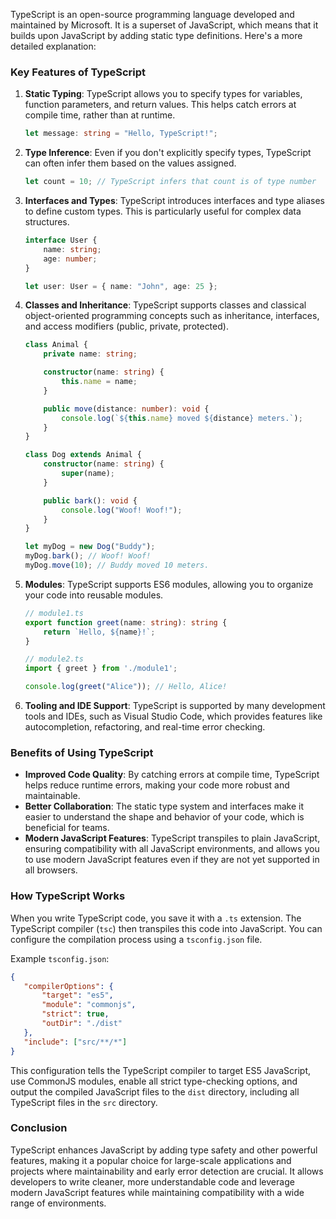 TypeScript is an open-source programming language developed and maintained by Microsoft. It is a superset of JavaScript, which means that it builds upon JavaScript by adding static type definitions. Here's a more detailed explanation:

### Key Features of TypeScript

1. **Static Typing**: TypeScript allows you to specify types for variables, function parameters, and return values. This helps catch errors at compile time, rather than at runtime.

   ```typescript
   let message: string = "Hello, TypeScript!";
   ```

2. **Type Inference**: Even if you don't explicitly specify types, TypeScript can often infer them based on the values assigned.

   ```typescript
   let count = 10; // TypeScript infers that count is of type number
   ```

3. **Interfaces and Types**: TypeScript introduces interfaces and type aliases to define custom types. This is particularly useful for complex data structures.

   ```typescript
   interface User {
       name: string;
       age: number;
   }

   let user: User = { name: "John", age: 25 };
   ```

4. **Classes and Inheritance**: TypeScript supports classes and classical object-oriented programming concepts such as inheritance, interfaces, and access modifiers (public, private, protected).

   ```typescript
   class Animal {
       private name: string;

       constructor(name: string) {
           this.name = name;
       }

       public move(distance: number): void {
           console.log(`${this.name} moved ${distance} meters.`);
       }
   }

   class Dog extends Animal {
       constructor(name: string) {
           super(name);
       }

       public bark(): void {
           console.log("Woof! Woof!");
       }
   }

   let myDog = new Dog("Buddy");
   myDog.bark(); // Woof! Woof!
   myDog.move(10); // Buddy moved 10 meters.
   ```

5. **Modules**: TypeScript supports ES6 modules, allowing you to organize your code into reusable modules.

   ```typescript
   // module1.ts
   export function greet(name: string): string {
       return `Hello, ${name}!`;
   }

   // module2.ts
   import { greet } from './module1';

   console.log(greet("Alice")); // Hello, Alice!
   ```

6. **Tooling and IDE Support**: TypeScript is supported by many development tools and IDEs, such as Visual Studio Code, which provides features like autocompletion, refactoring, and real-time error checking.

### Benefits of Using TypeScript

- **Improved Code Quality**: By catching errors at compile time, TypeScript helps reduce runtime errors, making your code more robust and maintainable.
- **Better Collaboration**: The static type system and interfaces make it easier to understand the shape and behavior of your code, which is beneficial for teams.
- **Modern JavaScript Features**: TypeScript transpiles to plain JavaScript, ensuring compatibility with all JavaScript environments, and allows you to use modern JavaScript features even if they are not yet supported in all browsers.

### How TypeScript Works

When you write TypeScript code, you save it with a `.ts` extension. The TypeScript compiler (`tsc`) then transpiles this code into JavaScript. You can configure the compilation process using a `tsconfig.json` file.

Example `tsconfig.json`:

```json
{
   "compilerOptions": {
       "target": "es5",
       "module": "commonjs",
       "strict": true,
       "outDir": "./dist"
   },
   "include": ["src/**/*"]
}
```

This configuration tells the TypeScript compiler to target ES5 JavaScript, use CommonJS modules, enable all strict type-checking options, and output the compiled JavaScript files to the `dist` directory, including all TypeScript files in the `src` directory.

### Conclusion

TypeScript enhances JavaScript by adding type safety and other powerful features, making it a popular choice for large-scale applications and projects where maintainability and early error detection are crucial. It allows developers to write cleaner, more understandable code and leverage modern JavaScript features while maintaining compatibility with a wide range of environments.
